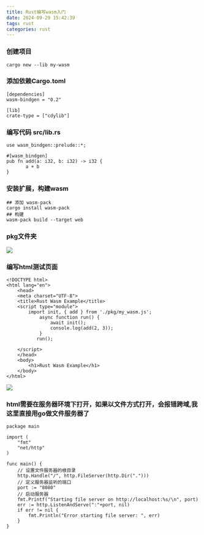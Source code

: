 ```yaml
---
title: Rust编写wasm入门
date: 2024-09-29 15:42:39
tags: rust
categories: rust
---
```

### 创建项目
```
cargo new --lib my-wasm
```
### 添加依赖Cargo.toml
```
[dependencies]
wasm-bindgen = "0.2"

[lib]
crate-type = ["cdylib"]
```
### 编写代码 src/lib.rs
```
use wasm_bindgen::prelude::*;

#[wasm_bindgen]
pub fn add(a: i32, b: i32) -> i32 {
       a + b
}
```
### 安装扩展，构建wasm
```
## 添加 wasm-pack 
cargo install wasm-pack
## 构建
wasm-pack build --target web
```
### pkg文件夹
![](1.png)
### 编写html测试页面
```
<!DOCTYPE html>
<html lang="en">
    <head>
    <meta charset="UTF-8">
    <title>Rust Wasm Example</title>
    <script type="module">
        import init, { add } from './pkg/my_wasm.js';
            async function run() {
                await init();
                console.log(add(2, 3));
            }
           run();

    </script>
    </head>
    <body>
        <h1>Rust Wasm Example</h1>
    </body>
</html>
```
![](2.png)
### html需要在服务器环境下打开，如果以文件方式打开，会报错跨域,我这里直接用go做文件服务器了
```
package main

import (
	"fmt"
	"net/http"
)

func main() {
	// 设置文件服务器的根目录
	http.Handle("/", http.FileServer(http.Dir(".")))
	// 定义服务器监听的端口
	port := "8080"
	// 启动服务器
	fmt.Printf("Starting file server on http://localhost:%s/\n", port)
	err := http.ListenAndServe(":"+port, nil)
	if err != nil {
		fmt.Println("Error starting file server: ", err)
	}
}
```
